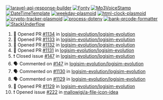 [![laravel-api-response-builder](https://github-readme-stats.vercel.app/api/pin/?username=MarcinOrlowski&repo=laravel-api-response-builder&theme=default&hide_border=true&title_color=87c9c3&text_color=62696d&icon_color=636a6d&bg_color=30393e)](https://github.com/MarcinOrlowski/laravel-api-response-builder)
[![Fonty](https://github-readme-stats.vercel.app/api/pin/?username=MarcinOrlowski&repo=Fonty&theme=default&hide_border=true&title_color=87c9c3&text_color=62696d&icon_color=636a6d&bg_color=30393e)](https://github.com/MarcinOrlowski/Fonty)
[![Mp3VoiceStamp](https://github-readme-stats.vercel.app/api/pin/?username=MarcinOrlowski&repo=Mp3VoiceStamp&theme=default&hide_border=true&title_color=87c9c3&text_color=62696d&icon_color=636a6d&bg_color=30393e)](https://github.com/MarcinOrlowski/Mp3VoiceStamp)
[![DateTimeTemplate](https://github-readme-stats.vercel.app/api/pin/?username=MarcinOrlowski&repo=DateTimeTemplate&theme=default&hide_border=true&title_color=87c9c3&text_color=62696d&icon_color=636a6d&bg_color=30393e)](https://github.com/MarcinOrlowski/DateTimeTemplate)
[![weekday-plasmoid](https://github-readme-stats.vercel.app/api/pin/?username=MarcinOrlowski&repo=weekday-plasmoid&theme=default&hide_border=true&title_color=87c9c3&text_color=62696d&icon_color=636a6d&bg_color=30393e)](https://github.com/MarcinOrlowski/weekday-plasmoid)
[![html-clock-plasmoid](https://github-readme-stats.vercel.app/api/pin/?username=MarcinOrlowski&repo=html-clock-plasmoid&theme=default&hide_border=true&title_color=87c9c3&text_color=62696d&icon_color=636a6d&bg_color=30393e)](https://github.com/MarcinOrlowski/html-clock-plasmoid)
[![crypto-tracker-plasmoid](https://github-readme-stats.vercel.app/api/pin/?username=MarcinOrlowski&repo=crypto-tracker-plasmoid&theme=default&hide_border=true&title_color=87c9c3&text_color=62696d&icon_color=636a6d&bg_color=30393e)](https://github.com/MarcinOrlowski/crypto-tracker-plasmoid)
[![process-dotenv](https://github-readme-stats.vercel.app/api/pin/?username=MarcinOrlowski&repo=process-dotenv&theme=default&hide_border=true&title_color=87c9c3&text_color=62696d&icon_color=636a6d&bg_color=30393e)](https://github.com/MarcinOrlowski/process-dotenv)
[![bank-qrcode-formatter](https://github-readme-stats.vercel.app/api/pin/?username=MarcinOrlowski&repo=bank-qrcode-formatter&theme=default&hide_border=true&title_color=87c9c3&text_color=62696d&icon_color=636a6d&bg_color=30393e)](https://github.com/MarcinOrlowski/bank-qrcode-formatter)
[![StackUnderflow](https://github-readme-stats.vercel.app/api/pin/?username=MarcinOrlowski&repo=StackUnderflow&theme=default&hide_border=true&title_color=87c9c3&text_color=62696d&icon_color=636a6d&bg_color=30393e)](https://github.com/MarcinOrlowski/StackUnderflow)

<!--START_SECTION:activity-->
1. 💪 Opened PR [#1134](https://github.com/logisim-evolution/logisim-evolution/pull/1134) in [logisim-evolution/logisim-evolution](https://github.com/logisim-evolution/logisim-evolution)
2. 💪 Opened PR [#1133](https://github.com/logisim-evolution/logisim-evolution/pull/1133) in [logisim-evolution/logisim-evolution](https://github.com/logisim-evolution/logisim-evolution)
3. 💪 Opened PR [#1132](https://github.com/logisim-evolution/logisim-evolution/pull/1132) in [logisim-evolution/logisim-evolution](https://github.com/logisim-evolution/logisim-evolution)
4. 💪 Opened PR [#1131](https://github.com/logisim-evolution/logisim-evolution/pull/1131) in [logisim-evolution/logisim-evolution](https://github.com/logisim-evolution/logisim-evolution)
5. ❗️ Closed issue [#147](https://github.com/logisim-evolution/logisim-evolution/issues/147) in [logisim-evolution/logisim-evolution](https://github.com/logisim-evolution/logisim-evolution)
6. 🗣 Commented on [#147](https://github.com/logisim-evolution/logisim-evolution/issues/147) in [logisim-evolution/logisim-evolution](https://github.com/logisim-evolution/logisim-evolution)
7. 🗣 Commented on [#1130](https://github.com/logisim-evolution/logisim-evolution/issues/1130) in [logisim-evolution/logisim-evolution](https://github.com/logisim-evolution/logisim-evolution)
8. 🗣 Commented on [#1129](https://github.com/logisim-evolution/logisim-evolution/issues/1129) in [logisim-evolution/logisim-evolution](https://github.com/logisim-evolution/logisim-evolution)
9. 💪 Opened PR [#1129](https://github.com/logisim-evolution/logisim-evolution/pull/1129) in [logisim-evolution/logisim-evolution](https://github.com/logisim-evolution/logisim-evolution)
10. ❗️ Opened issue [#222](https://github.com/mallowigi/a-file-icon-idea/issues/222) in [mallowigi/a-file-icon-idea](https://github.com/mallowigi/a-file-icon-idea)
<!--END_SECTION:activity-->
